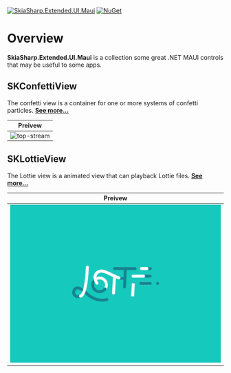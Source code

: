 [![SkiaSharp.Extended.UI.Maui](https://img.shields.io/nuget/vpre/SkiaSharp.Extended.UI.Maui.svg?maxAge=2592000)](https://www.nuget.org/packages/SkiaSharp.Extended.UI.Maui)  [![NuGet](https://img.shields.io/nuget/dt/SkiaSharp.Extended.UI.Maui.svg)](https://www.nuget.org/packages/SkiaSharp.Extended.UI.Maui)

# Overview

**SkiaSharp.Extended.UI.Maui** is a collection some great .NET MAUI controls
that may be useful to some apps.

## SKConfettiView

The confetti view is a container for one or more systems of confetti particles. [**See more...**](skconfettiview)

| Preivew |
| :-----: |
| ![top-stream](../../images/ui/controls/skconfettiview/top-stream.gif) |

## SKLottieView

The Lottie view is a animated view that can playback Lottie files. [**See more...**](sklottieview)

| Preivew |
| :-----: |
| ![lottie](../../images/ui/controls/sklottieview/lottie.gif) |
